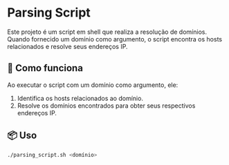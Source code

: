 # Parsing Script

Este projeto é um script em shell que realiza a resolução de domínios. Quando fornecido um domínio como argumento, o script encontra os hosts relacionados e resolve seus endereços IP.

## 🔧 Como funciona

Ao executar o script com um domínio como argumento, ele:

1. Identifica os hosts relacionados ao domínio.
2. Resolve os domínios encontrados para obter seus respectivos endereços IP.

## 📦 Uso

```bash
./parsing_script.sh <domínio>
